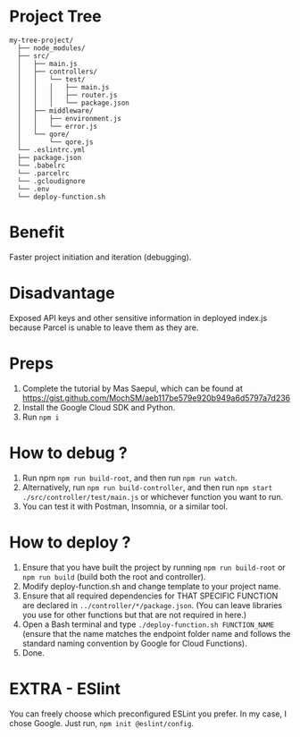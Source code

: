 # Project Tree

```
my-tree-project/
  ├── node_modules/
  ├── src/
  │   ├── main.js
  │   ├── controllers/
  │   │   └── test/ 
  │   │   │   ├── main.js
  │   │   │   ├── router.js
  │   │   │   └── package.json
  │   ├── middleware/
  │   │   ├── environment.js
  │   │   └── error.js
  │   └── qore/
  │       └── qore.js
  └── .eslintrc.yml
  ├── package.json
  └── .babelrc
  └── .parcelrc
  └── .gcloudignore
  └── .env
  └── deploy-function.sh
```


# Benefit

Faster project initiation and iteration (debugging).

# Disadvantage

Exposed API keys and other sensitive information in deployed index.js because Parcel is unable to leave them as they are.

# Preps

1. Complete the tutorial by Mas Saepul, which can be found at https://gist.github.com/MochSM/aeb117be579e920b949a6d5797a7d236
2. Install the Google Cloud SDK and Python.
3. Run `npm i` 

# How to debug ?

1. Run npm `npm run build-root`, and then run `npm run watch`. 
2. Alternatively, run `npm run build-controller`, and then run `npm start ./src/controller/test/main.js` or whichever function you want to run.
3. You can test it with Postman, Insomnia, or a similar tool.

# How to deploy ?

1. Ensure that you have built the project by running `npm run build-root` or `npm run build` (build both the root and controller).
2. Modify deploy-function.sh and change template to your project name.
3. Ensure that all required dependencies for THAT SPECIFIC FUNCTION are declared in `../controller/*/package.json`. (You can leave libraries you use for other functions but that are not required in here.)
4. Open a Bash terminal and type `./deploy-function.sh FUNCTION_NAME` (ensure that the name matches the endpoint folder name and follows the standard naming convention by Google for Cloud Functions).
5. Done.

# EXTRA - ESlint

You can freely choose which preconfigured ESLint you prefer. In my case, I chose Google. Just run, `npm init @eslint/config`.


